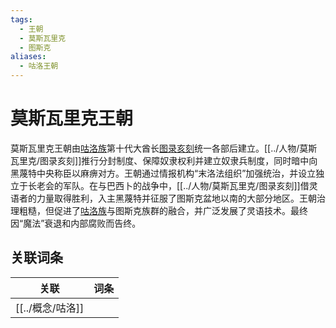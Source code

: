 ```yaml
---
tags:
  - 王朝
  - 莫斯瓦里克
  - 图斯克
aliases:
  - 咕洛王朝
---
```

# 莫斯瓦里克王朝

莫斯瓦里克王朝由[咕洛族](../概念/咕洛.md)第十代大酋长[图录亥刻](../人物/莫斯瓦里克/图录亥刻.md)统一各部后建立。[[../人物/莫斯瓦里克/图录亥刻]]推行分封制度、保障奴隶权利并建立奴隶兵制度，同时暗中向黑蔑特中央称臣以麻痹对方。王朝通过情报机构“末洛法组织”加强统治，并设立独立于长老会的军队。在与巴西卜的战争中，[[../人物/莫斯瓦里克/图录亥刻]]借灵语者的力量取得胜利，入主黑蔑特并征服了图斯克盆地以南的大部分地区。王朝治理粗糙，但促进了[咕洛族](../概念/咕洛.md)与图斯克族群的融合，并广泛发展了灵语技术。最终因“魔法”衰退和内部腐败而告终。

## 关联词条

| 关联     | 词条  |
| ------ | --- |
| [[../概念/咕洛]] |     |
